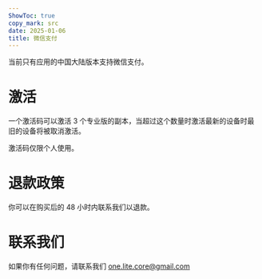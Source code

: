 ```yaml
---
ShowToc: true
copy_mark: src
date: 2025-01-06
title: 微信支付
---
```


当前只有应用的中国大陆版本支持微信支付。

# 激活

一个激活码可以激活 3 个专业版的副本，当超过这个数量时激活最新的设备时最旧的设备将被取消激活。

激活码仅限个人使用。

# 退款政策

你可以在购买后的 48 小时内联系我们以退款。

# 联系我们

如果你有任何问题，请联系我们 [one.lite.core@gmail.com](mailto:one.lite.core@gmail.com)

